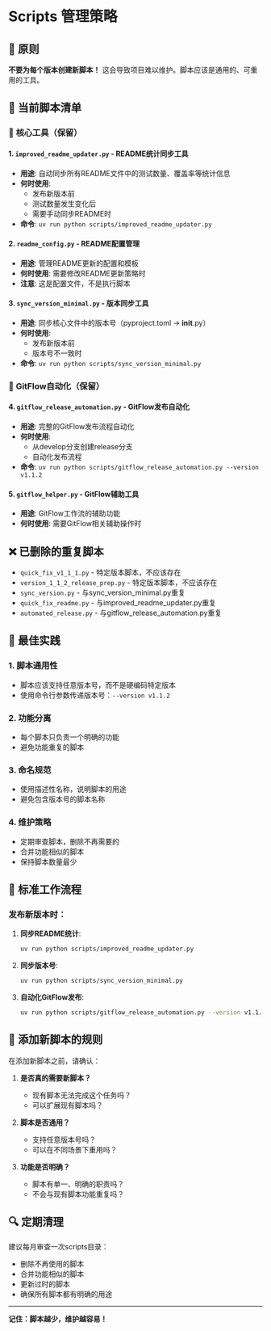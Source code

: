 # Scripts 管理策略

## 🎯 **原则**

**不要为每个版本创建新脚本！** 这会导致项目难以维护。脚本应该是通用的、可重用的工具。

## 📁 **当前脚本清单**

### 🔧 **核心工具（保留）**

#### 1. `improved_readme_updater.py` - README统计同步工具
- **用途**: 自动同步所有README文件中的测试数量、覆盖率等统计信息
- **何时使用**: 
  - 发布新版本前
  - 测试数量发生变化后
  - 需要手动同步README时
- **命令**: `uv run python scripts/improved_readme_updater.py`

#### 2. `readme_config.py` - README配置管理
- **用途**: 管理README更新的配置和模板
- **何时使用**: 需要修改README更新策略时
- **注意**: 这是配置文件，不是执行脚本

#### 3. `sync_version_minimal.py` - 版本同步工具
- **用途**: 同步核心文件中的版本号（pyproject.toml → __init__.py）
- **何时使用**: 
  - 发布新版本前
  - 版本号不一致时
- **命令**: `uv run python scripts/sync_version_minimal.py`

### 🚀 **GitFlow自动化（保留）**

#### 4. `gitflow_release_automation.py` - GitFlow发布自动化
- **用途**: 完整的GitFlow发布流程自动化
- **何时使用**: 
  - 从develop分支创建release分支
  - 自动化发布流程
- **命令**: `uv run python scripts/gitflow_release_automation.py --version v1.1.2`

#### 5. `gitflow_helper.py` - GitFlow辅助工具
- **用途**: GitFlow工作流的辅助功能
- **何时使用**: 需要GitFlow相关辅助操作时

## ❌ **已删除的重复脚本**

- `quick_fix_v1_1_1.py` - 特定版本脚本，不应该存在
- `version_1_1_2_release_prep.py` - 特定版本脚本，不应该存在
- `sync_version.py` - 与sync_version_minimal.py重复
- `quick_fix_readme.py` - 与improved_readme_updater.py重复
- `automated_release.py` - 与gitflow_release_automation.py重复

## 🎯 **最佳实践**

### 1. **脚本通用性**
- 脚本应该支持任意版本号，而不是硬编码特定版本
- 使用命令行参数传递版本号：`--version v1.1.2`

### 2. **功能分离**
- 每个脚本只负责一个明确的功能
- 避免功能重复的脚本

### 3. **命名规范**
- 使用描述性名称，说明脚本的用途
- 避免包含版本号的脚本名称

### 4. **维护策略**
- 定期审查脚本，删除不再需要的
- 合并功能相似的脚本
- 保持脚本数量最少

## 🚀 **标准工作流程**

### 发布新版本时：

1. **同步README统计**:
   ```bash
   uv run python scripts/improved_readme_updater.py
   ```

2. **同步版本号**:
   ```bash
   uv run python scripts/sync_version_minimal.py
   ```

3. **自动化GitFlow发布**:
   ```bash
   uv run python scripts/gitflow_release_automation.py --version v1.1.2
   ```

## 📝 **添加新脚本的规则**

在添加新脚本之前，请确认：

1. **是否真的需要新脚本？**
   - 现有脚本无法完成这个任务吗？
   - 可以扩展现有脚本吗？

2. **脚本是否通用？**
   - 支持任意版本号吗？
   - 可以在不同场景下重用吗？

3. **功能是否明确？**
   - 脚本有单一、明确的职责吗？
   - 不会与现有脚本功能重复吗？

## 🔍 **定期清理**

建议每月审查一次scripts目录：

- 删除不再使用的脚本
- 合并功能相似的脚本
- 更新过时的脚本
- 确保所有脚本都有明确的用途

---

**记住：脚本越少，维护越容易！**

